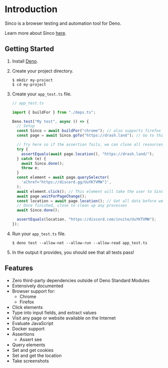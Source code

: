 # Introduction

Sinco is a browser testing and automation tool for Deno.

Learn more about Sinco [here](about-sinco).

## Getting Started

1. Install [Deno](https://deno.land/).

2. Create your project directory.

   ```shell
   $ mkdir my-project
   $ cd my-project
   ```

3. Create your `app_test.ts` file.

   ```typescript
   // app_test.ts

   import { buildFor } from "./deps.ts";

   Deno.test("My test", async () => {
     // Setup
     const Sinco = await buildFor("chrome"); // also supports firefox
     const page = await Sinco.goTo("https://drash.land"); // Go to this page

     // Try here so if the assertion fails, we can close all resources
     try {
       assertEquals(await page.location(), "https://drash.land/");
     } catch (e) {
       await Sinco.done();
       throw e;
     }
     const element = await page.querySelector(
       'a[href="https://discord.gg/UuYKTVMW"]',
     );
     await element.click(); // This element will take the user to Sinco's documentation
     await page.waitForPageChange();
     const location = await page.location(); // Get all data before we close, then we can safely assert
     // Once finished, close to clean up any processes
     await Sinco.done();

     assertEquals(location, "https://discord.com/invite/UuYKTVMW");
   });
   ```

4. Run your `app_test.ts` file.

   ```shell
   $ deno test --allow-net --allow-run --allow-read app_test.ts
   ```

5. In the output it provides, you should see that all tests pass!

## Features

- Zero third-party dependencies outside of Deno Standard Modules
- Extensively documented
- Browser support for:
  - Chrome
  - Firefox
- Click elements
- Type into input fields, and extract values
- Visit any page or website available on the Internet
- Evaluate JavaScript
- Docker support
- Assertions
  - Assert see
- Query elements
- Set and get cookies
- Set and get the location
- Take screenshots
